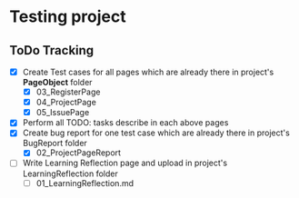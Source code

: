 # Testing project

## ToDo Tracking

- [x] Create Test cases for all pages which are already there in project's **PageObject** folder
  - [x] 03_RegisterPage
  - [x] 04_ProjectPage
  - [x] 05_IssuePage
- [x] Perform all TODO: tasks describe in each above pages
- [x] Create bug report for one test case which are already there in project's BugReport folder
  - [x] 02_ProjectPageReport
- [ ] Write Learning Reflection page and upload in project's LearningReflection folder 
   - [ ] 01_LearningReflection.md
